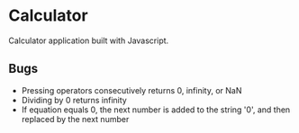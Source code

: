 # Calculator 
Calculator application built with Javascript.

## Bugs
- Pressing operators consecutively returns 0, infinity, or NaN
- Dividing by 0 returns infinity
- If equation equals 0, the next number is added to the string '0', and then replaced by the next number 
